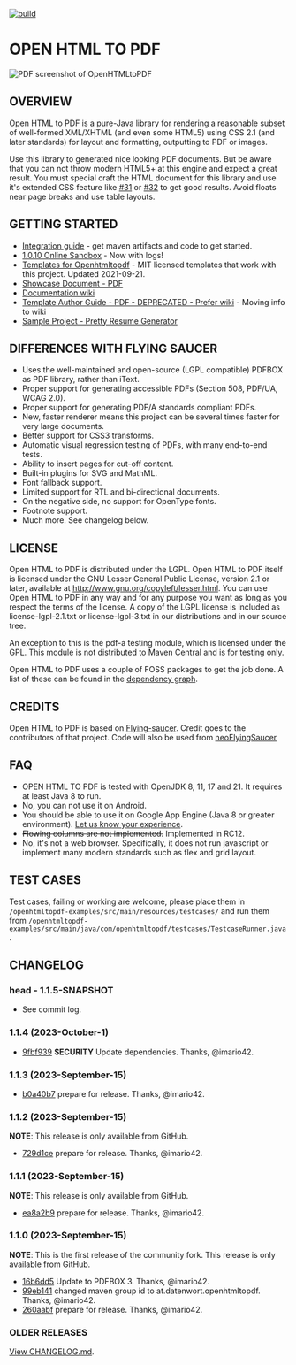 [![build](https://github.com/openhtmltopdf/openhtmltopdf/workflows/build/badge.svg)](https://github.com/openhtmltopdf/openhtmltopdf/actions?query=workflow%3Abuild)

# OPEN HTML TO PDF

![PDF screenshot of OpenHTMLtoPDF](screenshot.png)

## OVERVIEW
Open HTML to PDF is a pure-Java library for rendering a reasonable subset of well-formed XML/XHTML (and even some HTML5)
using CSS 2.1 (and later standards) for layout and formatting, outputting to PDF or images.

Use this library to generated nice looking PDF documents. But be aware that you can not throw modern HTML5+ at
this engine and expect a great result. You must special craft the HTML document for this library and 
use it's extended CSS feature like [#31](https://github.com/danfickle/openhtmltopdf/pull/31) or
[#32](https://github.com/danfickle/openhtmltopdf/pull/32) 
to get good results. Avoid floats near page breaks and use table layouts.

## GETTING STARTED
+ [Integration guide](https://github.com/danfickle/openhtmltopdf/wiki/Integration-Guide) - get maven artifacts and code to get started.
+ [1.0.10 Online Sandbox](https://sandbox.openhtmltopdf.com/) - Now with logs!
+ [Templates for Openhtmltopdf](https://danfickle.github.io/pdf-templates/index.html) - MIT licensed templates that work with this project. Updated 2021-09-21.
+ [Showcase Document - PDF](https://openhtmltopdf.com/showcase.pdf)
+ [Documentation wiki](https://github.com/danfickle/openhtmltopdf/wiki)
+ [Template Author Guide - PDF - DEPRECATED - Prefer wiki](https://openhtmltopdf.com/template-guide.pdf) - Moving info to wiki
+ [Sample Project - Pretty Resume Generator](https://github.com/danfickle/pretty-resume)

## DIFFERENCES WITH FLYING SAUCER
+ Uses the well-maintained and open-source (LGPL compatible) PDFBOX as PDF library, rather than iText.
+ Proper support for generating accessible PDFs (Section 508, PDF/UA, WCAG 2.0).
+ Proper support for generating PDF/A standards compliant PDFs.
+ New, faster renderer means this project can be several times faster for very large documents.
+ Better support for CSS3 transforms.
+ Automatic visual regression testing of PDFs, with many end-to-end tests.
+ Ability to insert pages for cut-off content.
+ Built-in plugins for SVG and MathML.
+ Font fallback support.
+ Limited support for RTL and bi-directional documents.
+ On the negative side, no support for OpenType fonts.
+ Footnote support.
+ Much more. See changelog below.

## LICENSE
Open HTML to PDF is distributed under the LGPL.  Open HTML to PDF itself is licensed 
under the GNU Lesser General Public License, version 2.1 or later, available at
http://www.gnu.org/copyleft/lesser.html. You can use Open HTML to PDF in any
way and for any purpose you want as long as you respect the terms of the 
license. A copy of the LGPL license is included as license-lgpl-2.1.txt or license-lgpl-3.txt
in our distributions and in our source tree.

An exception to this is the pdf-a testing module, which is licensed under the GPL. This module is not distributed to Maven Central
and is for testing only.

Open HTML to PDF uses a couple of FOSS packages to get the job done. A list
of these can be found in the [dependency graph](https://github.com/openhtmltopdf/openhtmltopdf/network/dependencies).

## CREDITS
Open HTML to PDF is based on [Flying-saucer](https://github.com/flyingsaucerproject/flyingsaucer). Credit goes to the contributors of that project. Code will also be used from [neoFlyingSaucer](https://github.com/danfickle/neoflyingsaucer)

## FAQ
+ OPEN HTML TO PDF is tested with OpenJDK 8, 11, 17 and 21. It requires at least Java 8 to run.
+ No, you can not use it on Android.
+ You should be able to use it on Google App Engine (Java 8 or greater environment). [Let us know your experience](https://github.com/danfickle/openhtmltopdf/issues/179).
+ <s>Flowing columns are not implemented.</s> Implemented in RC12.
+ No, it's not a web browser. Specifically, it does not run javascript or implement many modern standards such as flex and grid layout.

## TEST CASES
Test cases, failing or working are welcome, please place them
in ````/openhtmltopdf-examples/src/main/resources/testcases/````
and run them
from ````/openhtmltopdf-examples/src/main/java/com/openhtmltopdf/testcases/TestcaseRunner.java````.

## CHANGELOG

### head - 1.1.5-SNAPSHOT
+ See commit log.


### 1.1.4 (2023-October-1)
+ [9fbf939](https://github.com/openhtmltopdf/openhtmltopdf/commit/9fbf9390b1aac5ac2b0e565611c50ec9d1bb512a) **SECURITY** Update dependencies. Thanks, @imario42.


### 1.1.3 (2023-September-15)
+ [b0a40b7](https://github.com/openhtmltopdf/openhtmltopdf/commit/b0a40b78bcadb0e54b5e116e6a3cc3197f74e7f6) prepare for release. Thanks, @imario42.


### 1.1.2 (2023-September-15)
**NOTE**: This release is only available from GitHub.

+ [729d1ce](https://github.com/openhtmltopdf/openhtmltopdf/commit/729d1ceb7b79c1880e7806a46df9c311c9def5a1) prepare for release. Thanks, @imario42.


### 1.1.1 (2023-September-15)
**NOTE**: This release is only available from GitHub.

+ [ea8a2b9](https://github.com/openhtmltopdf/openhtmltopdf/commit/ea8a2b9111b7b49c228c53b396bd9b1babb33341) prepare for release. Thanks, @imario42.


### 1.1.0 (2023-September-15)
**NOTE**: This is the first release of the community fork. This release is only available from GitHub.

+ [16b6dd5](https://github.com/openhtmltopdf/openhtmltopdf/commit/16b6dd543c49f22fa421f32e77b6316cd0274e9e) Update to PDFBOX 3. Thanks, @imario42.
+ [99eb141](https://github.com/openhtmltopdf/openhtmltopdf/commit/99eb141b820d6c3c59dcea11890e0af15ac44578) changed maven group id to at.datenwort.openhtmltopdf. Thanks, @imario42.
+ [260aabf](https://github.com/openhtmltopdf/openhtmltopdf/commit/260aabf0b974726cfc0d03b39175f4db474dfe71) prepare for release. Thanks, @imario42.


### OLDER RELEASES

[View CHANGELOG.md](CHANGELOG.md).

